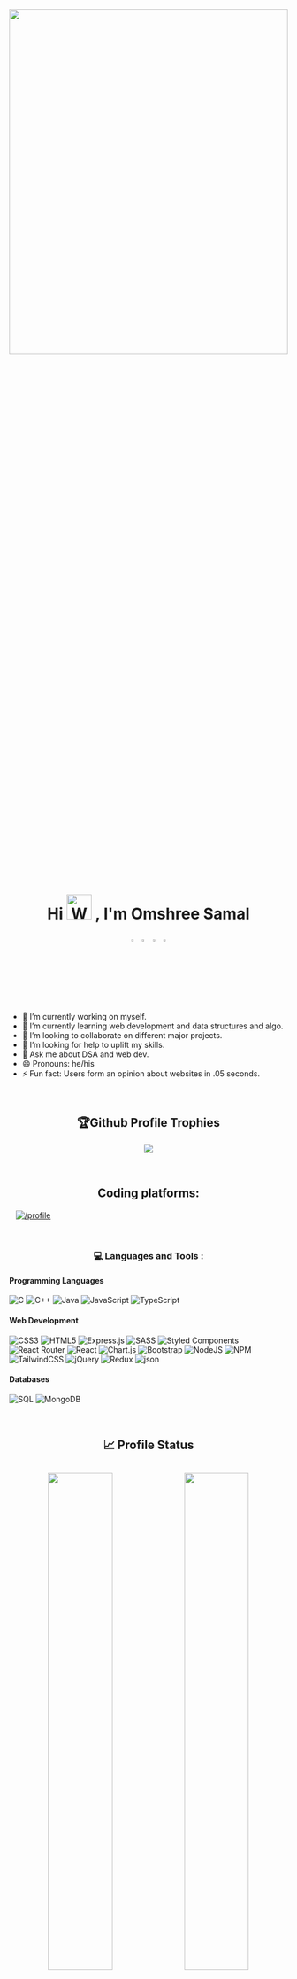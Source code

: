 <img src="https://i.pinimg.com/564x/62/d7/ef/62d7efe0c0f1924192e38e5a1e2ce8f6.jpg" width="100%" height="40%" >

<h1 align="center">Hi <img src="https://raw.githubusercontent.com/nixin72/nixin72/master/wave.gif" 
         alt="Waving hand animated gif"
         height="45"
         width="45" /> , I'm Omshree Samal</h1>  

<p align="center"> 
<a href="www.linkedin.com/in/omshree-samal-5b5425228" target="blank"><img src="https://cdn-icons-png.flaticon.com/512/3536/3536505.png" alt="LinkedIn" width="3%"></a>
<a href="https://www.instagram.com/omshreesamal/" target="blank"><img src="https://cdn-icons-png.flaticon.com/512/2111/2111463.png" alt="Instagram" width="3%"></a>
<a href="https://twitter.com/OmshreeSamal" target="blank"><img src="https://cdn-icons-png.flaticon.com/512/2504/2504947.png" alt="Twitter" width="3%"></a>
<a href="https://t.me/Omshree_samal" target="blank"><img src="https://github.com/Os-7/Os-7/assets/96040535/fec4acd0-6a95-45ec-b734-22ec8bb123e3" alt="Te" width="3%"></a>
</p>
         
- 🔭 I’m currently working on myself.
- 🌱 I’m currently learning web development and data structures and algo.
- 👯 I’m looking to collaborate on different major projects.
- 🤔 I’m looking for help to uplift my skills.
- 💬 Ask me about DSA and web dev.
- 😄 Pronouns: he/his
- ⚡ Fun fact: Users form an opinion about websites in .05 seconds.
<br>
  <h2 align="center">🏆Github Profile Trophies</h2>
<p align="center">
          <img src="https://github-profile-trophy.vercel.app/?username=Os-7&theme=juicyfresh&column=7&margin-w=15&no-frame=true&no-bg=true" />
</p>

<br>
<h2 align="center">Coding platforms:</h2>
<p align="left">
<a href="https://www.codechef.com/users/os_7" target="blank"><img align="center" src="https://img.shields.io/badge/Codechef-%23B92B27.svg?&style=for-the-badge&logo=Codechef&logoColor=white" alt=""  /></a>
<a href="https://www.hackerrank.com/am_omsamal" target="blank"><img align="center" src="https://img.shields.io/badge/-Hackerrank-2EC866?style=for-the-badge&logo=HackerRank&logoColor=white" alt=""  /></a>
<a href="https://leetcode.com/BoyAnonymous/" target="blank"><img align="center" src="https://img.shields.io/badge/-LeetCode-FFA116?style=for-the-badge&logo=LeetCode&logoColor=black" alt=""  /></a>       
<a href="https://auth.geeksforgeeks.org/user/amomsamal/" target="_blank"><img align="center" src="https://img.shields.io/badge/GeeksforGeeks-298D46?style=for-the-badge&logo=geeksforgeeks&logoColor=white" alt="/profile"  /></a>
</p>
<br>
<h3 align="center">💻 Languages and Tools :</h3>

<h4 align="left"> Programming Languages </h4>
<p align="left">
  
  <a align="center">![C](https://img.shields.io/badge/c-%2300599C.svg?style=for-the-badge&logo=c&logoColor=white)</a>
  <a align="center">![C++](https://img.shields.io/badge/c++-%2300599C.svg?style=for-the-badge&logo=c%2B%2B&logoColor=white) </a>
  <a align="center">![Java](https://img.shields.io/badge/java-%23ED8B00.svg?style=for-the-badge&logo=java&logoColor=white)</a>
  <a align="center">![JavaScript](https://img.shields.io/badge/javascript-%23323330.svg?style=for-the-badge&logo=javascript&logoColor=%23F7DF1E)</a>
  <a align="center">![TypeScript](https://img.shields.io/badge/typescript-%23007ACC.svg?style=for-the-badge&logo=typescript&logoColor=white)</a>
</p>

<h4> Web Development </h4>

![CSS3](https://img.shields.io/badge/css3-%231572B6.svg?style=for-the-badge&logo=css3&logoColor=white) ![HTML5](https://img.shields.io/badge/html5-%23E34F26.svg?style=for-the-badge&logo=html5&logoColor=white) ![Express.js](https://img.shields.io/badge/express.js-%23404d59.svg?style=for-the-badge&logo=express&logoColor=%2361DAFB) ![SASS](https://img.shields.io/badge/SASS-hotpink.svg?style=for-the-badge&logo=SASS&logoColor=white) ![Styled Components](https://img.shields.io/badge/styled--components-DB7093?style=for-the-badge&logo=styled-components&logoColor=white) ![React Router](https://img.shields.io/badge/React_Router-CA4245?style=for-the-badge&logo=react-router&logoColor=white) ![React](https://img.shields.io/badge/react-%2320232a.svg?style=for-the-badge&logo=react&logoColor=%2361DAFB) ![Chart.js](https://img.shields.io/badge/chart.js-F5788D.svg?style=for-the-badge&logo=chart.js&logoColor=white)  ![Bootstrap](https://img.shields.io/badge/bootstrap-%23563D7C.svg?style=for-the-badge&logo=bootstrap&logoColor=white) ![NodeJS](https://img.shields.io/badge/node.js-6DA55F?style=for-the-badge&logo=node.js&logoColor=white) ![NPM](https://img.shields.io/badge/NPM-%23000000.svg?style=for-the-badge&logo=npm&logoColor=white) ![TailwindCSS](https://img.shields.io/badge/tailwindcss-%2338B2AC.svg?style=for-the-badge&logo=tailwind-css&logoColor=white) ![jQuery](https://img.shields.io/badge/jquery-%230769AD.svg?style=for-the-badge&logo=jquery&logoColor=white) ![Redux](https://img.shields.io/badge/redux-%23593d88.svg?style=for-the-badge&logo=redux&logoColor=white) ![json](https://img.shields.io/badge/JSON-000000.svg?style=for-the-badge&logo=JSON&logoColor=white)

<h4> Databases </h4>

![SQL](https://img.shields.io/badge/SQL-05e.svg?style=for-the-badge&logo=sqlite&logoColor=white) 
![MongoDB](https://img.shields.io/badge/MongoDB-%234ea94b.svg?style=for-the-badge&logo=mongodb&logoColor=white) 

<br>

<h2 align="center">📈 Profile Status<h2>
<p width="100%" align="center" >
         <img width="48%" src="https://github-readme-stats.vercel.app/api?username=Os-7&show_icons=true&theme=tokyonight&count_private=true&include_all_commits=true" />
          <img width="48%" src="https://github-readme-streak-stats.herokuapp.com/?user=Os-7&theme=tokyonight" />
</p>
         <p align="center">
<img height="182em" width="58%" src="https://github-profile-summary-cards.vercel.app/api/cards/profile-details?username=Os-7&theme=github_dark" />
                  <img  height="180em" width="38%" src="https://github-readme-stats.vercel.app/api/top-langs?username=Os-7&show_icons=true&locale=en&layout=compact" alt="Os-7" />
         </p>
          

[![Omshree's github activity graph](https://github-readme-activity-graph.vercel.app/graph?username=Os-7&bg_color=000000&color=9e4c98&line=9e4c98&point=ff8585&area=true&hide_border=true)](https://github.com/Os-7/github-readme-activity-graph)
